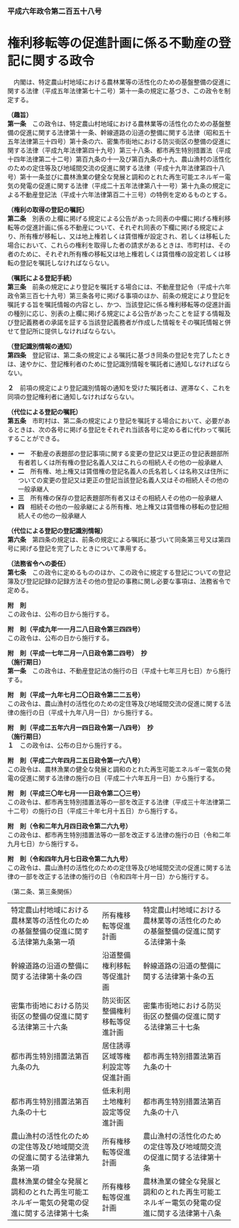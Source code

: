 ### 平成六年政令第二百五十八号  
# 権利移転等の促進計画に係る不動産の登記に関する政令  
　内閣は、特定農山村地域における農林業等の活性化のための基盤整備の促進に関する法律（平成五年法律第七十二号）第十一条の規定に基づき、この政令を制定する。  
  
**（趣旨）**  
**第一条**　この政令は、特定農山村地域における農林業等の活性化のための基盤整備の促進に関する法律第十一条、幹線道路の沿道の整備に関する法律（昭和五十五年法律第三十四号）第十条の六、密集市街地における防災街区の整備の促進に関する法律（平成九年法律第四十九号）第三十八条、都市再生特別措置法（平成十四年法律第二十二号）第百九条の十一及び第百九条の十九、農山漁村の活性化のための定住等及び地域間交流の促進に関する法律（平成十九年法律第四十八号）第十一条並びに農林漁業の健全な発展と調和のとれた再生可能エネルギー電気の発電の促進に関する法律（平成二十五年法律第八十一号）第十九条の規定による不動産登記法（平成十六年法律第百二十三号）の特例を定めるものとする。  
  
**（権利の取得の登記の嘱託）**  
**第二条**　別表の上欄に掲げる規定による公告があった同表の中欄に掲げる権利移転等の促進計画に係る不動産について、それぞれ同表の下欄に掲げる規定により、所有権が移転し、又は地上権若しくは賃借権が設定され、若しくは移転した場合において、これらの権利を取得した者の請求があるときは、市町村は、その者のために、それぞれ所有権の移転又は地上権若しくは賃借権の設定若しくは移転の登記を嘱託しなければならない。  
  
**（嘱託による登記手続）**  
**第三条**　前条の規定により登記を嘱託する場合には、不動産登記令（平成十六年政令第三百七十九号）第三条各号に掲げる事項のほか、前条の規定により登記を嘱託する旨を嘱託情報の内容とし、かつ、当該登記に係る権利移転等の促進計画の種別に応じ、別表の上欄に掲げる規定による公告があったことを証する情報及び登記義務者の承諾を証する当該登記義務者が作成した情報をその嘱託情報と併せて登記所に提供しなければならない。  
  
**（登記識別情報の通知）**  
**第四条**　登記官は、第二条の規定による嘱託に基づき同条の登記を完了したときは、速やかに、登記権利者のために登記識別情報を嘱託者に通知しなければならない。  
  
**２**　前項の規定により登記識別情報の通知を受けた嘱託者は、遅滞なく、これを同項の登記権利者に通知しなければならない。  
  
**（代位による登記の嘱託）**  
**第五条**　市町村は、第二条の規定により登記を嘱託する場合において、必要があるときは、次の各号に掲げる登記をそれぞれ当該各号に定める者に代わって嘱託することができる。  
* **一**　不動産の表題部の登記事項に関する変更の登記又は更正の登記表題部所有者若しくは所有権の登記名義人又はこれらの相続人その他の一般承継人  
* **二**　所有権、地上権又は賃借権の登記名義人の氏名若しくは名称又は住所についての変更の登記又は更正の登記当該登記名義人又はその相続人その他の一般承継人  
* **三**　所有権の保存の登記表題部所有者又はその相続人その他の一般承継人  
* **四**　相続その他の一般承継による所有権、地上権又は賃借権の移転の登記相続人その他の一般承継人  
  
**（代位による登記の登記識別情報）**  
**第六条**　第四条の規定は、前条の規定による嘱託に基づいて同条第三号又は第四号に掲げる登記を完了したときについて準用する。  
  
**（法務省令への委任）**  
**第七条**　この政令に定めるもののほか、この政令に規定する登記についての登記簿及び登記記録の記録方法その他の登記の事務に関し必要な事項は、法務省令で定める。  
  
**附　則**  
この政令は、公布の日から施行する。  
  
**附　則（平成九年一一月二八日政令第三四四号）**  
この政令は、公布の日から施行する。  
  
**附　則（平成一七年二月一八日政令第二四号）　抄**  
**（施行期日）**  
**第一条**　この政令は、不動産登記法の施行の日（平成十七年三月七日）から施行する。  
  
**附　則（平成一九年七月二〇日政令第二二五号）**  
この政令は、農山漁村の活性化のための定住等及び地域間交流の促進に関する法律の施行の日（平成十九年八月一日）から施行する。  
  
**附　則（平成二五年六月一四日政令第一八四号）　抄**  
**（施行期日）**  
**１**　この政令は、公布の日から施行する。  
  
**附　則（平成二六年四月二五日政令第一六八号）**  
この政令は、農林漁業の健全な発展と調和のとれた再生可能エネルギー電気の発電の促進に関する法律の施行の日（平成二十六年五月一日）から施行する。  
  
**附　則（平成三〇年七月一一日政令第二〇三号）**  
この政令は、都市再生特別措置法等の一部を改正する法律（平成三十年法律第二十二号）の施行の日（平成三十年七月十五日）から施行する。  
  
**附　則（令和二年九月四日政令第二六九号）**  
この政令は、都市再生特別措置法等の一部を改正する法律の施行の日（令和二年九月七日）から施行する。  
  
**附　則（令和四年九月七日政令第二九九号）**  
この政令は、農山漁村の活性化のための定住等及び地域間交流の促進に関する法律の一部を改正する法律の施行の日（令和四年十月一日）から施行する。  
  
（第二条、第三条関係）  

||||  
| --- | --- | --- |  
|特定農山村地域における農林業等の活性化のための基盤整備の促進に関する法律第九条第一項|所有権移転等促進計画|特定農山村地域における農林業等の活性化のための基盤整備の促進に関する法律第十条|  
|幹線道路の沿道の整備に関する法律第十条の四|沿道整備権利移転等促進計画|幹線道路の沿道の整備に関する法律第十条の五|  
|密集市街地における防災街区の整備の促進に関する法律第三十六条|防災街区整備権利移転等促進計画|密集市街地における防災街区の整備の促進に関する法律第三十七条|  
|都市再生特別措置法第百九条の九|居住誘導区域等権利設定等促進計画|都市再生特別措置法第百九条の十|  
|都市再生特別措置法第百九条の十七|低未利用土地権利設定等促進計画|都市再生特別措置法第百九条の十八|  
|農山漁村の活性化のための定住等及び地域間交流の促進に関する法律第九条第一項|所有権移転等促進計画|農山漁村の活性化のための定住等及び地域間交流の促進に関する法律第十条|  
|農林漁業の健全な発展と調和のとれた再生可能エネルギー電気の発電の促進に関する法律第十七条|所有権移転等促進計画|農林漁業の健全な発展と調和のとれた再生可能エネルギー電気の発電の促進に関する法律第十八条|  
  
